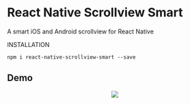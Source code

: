 # React Native Scrollview Smart
A smart iOS and Android scrollview for React Native

INSTALLATION

```shell
npm i react-native-scrollview-smart --save
```

## Demo
<p align="center">
  <img src ="https://raw.githubusercontent.com/sarovin/react-native-scrollview-smart/master/Demo.gif" />
</p>
